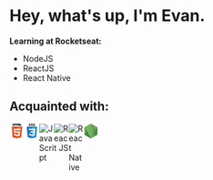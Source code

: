 # Hey, what's up, I'm Evan. 


**Learning at Rocketseat:** 
  - NodeJS
  - ReactJS 
  - React Native 


## Acquainted with:

<a href="https://developer.mozilla.org/pt-BR/docs/Web/HTML/HTML5"> 
  <img align="left" alt="HTML5" width="26px" src="https://raw.githubusercontent.com/github/explore/80688e429a7d4ef2fca1e82350fe8e3517d3494d/topics/html/html.png" /> 
</a>

<a href="https://www.w3.org/Style/CSS/Overview.en.html">
  <img align="left" alt="CSS3" width="26px" src="https://raw.githubusercontent.com/github/explore/80688e429a7d4ef2fca1e82350fe8e3517d3494d/topics/css/css.png" />
</a>

<a href="https://developer.mozilla.org/pt-BR/docs/Web/JavaScript">
  <img align="left" alt="JavaScript" width="26px" src="https://bognarjunior.files.wordpress.com/2018/01/1crcyaithv7aiqh1z93v99q.png?w=256" />
</a>

<a href="https://pt-br.reactjs.org">
  <img align="left" alt="React JS" width="26px" src="https://cdn.auth0.com/blog/react-js/react.png" />
</a>


<a href="https://reactnative.dev">
  <img align="left" alt="React Native" width="26px" src="https://library.kissclipart.com/20181008/qw/kissclipart-react-logo-transparent-background-clipart-react-co-f9507a1adbc3c5f3.jpg" />
</a>


<a href="https://nodejs.org/en/">
  <img align="left" alt="Node.js" width="26px" src="https://raw.githubusercontent.com/github/explore/80688e429a7d4ef2fca1e82350fe8e3517d3494d/topics/nodejs/nodejs.png" />
</a>

